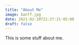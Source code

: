 ```yaml
---
title: "About Me"
image: banff.jpg
date: 2021-02-20T22:27:21-05:00
draft: false
---
```


This is some stuff about me.
